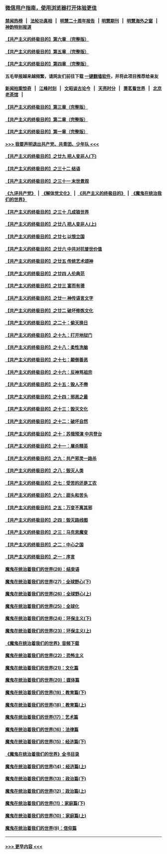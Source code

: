 ### [微信用户指南，使用浏览器打开体验更佳](https://github.com/gfw-breaker/banned-news1/blob/master/indexes/wechat-guide.md?t=0)
#### [禁闻热榜](热点新闻.md?t=0)  &nbsp;&nbsp;|&nbsp;&nbsp; [法轮功真相](https://github.com/gfw-breaker/truth/blob/master/README.md?t=0) &nbsp;&nbsp;|&nbsp;&nbsp; [明慧二十周年报告](https://github.com/gfw-breaker/mh-reports/blob/master/README.md?t=0) &nbsp;&nbsp;|&nbsp;&nbsp;[明慧期刊](https://github.com/gfw-breaker/mh-qikan) &nbsp;&nbsp;|&nbsp;&nbsp; [明慧海外之窗](https://github.com/gfw-breaker/mh-news/blob/master/README.md?t=0) &nbsp;&nbsp;|&nbsp;&nbsp; [神韵特别报道](https://github.com/gfw-breaker/mh-news/blob/master/shenyun.md?t=0)
#### [【共产主义的终极目的】第六章 （完整版）](../pages/nsc422/n11428913.md?t=02161602) 
#### [【共产主义的终极目的】第五章 （完整版）](../pages/nsc422/n11428912.md?t=02161602) 
#### [【共产主义的终极目的】第四章 （完整版）](../pages/nsc422/n11428907.md?t=02161602) 
#### 五毛举报越来越频繁，请网友们前往下载 [一键翻墙软件](https://github.com/gfw-breaker/ssr-accounts)，并将此项目推荐给亲友
#### [新闻拍案惊奇](https://github.com/gfw-breaker/banned-news1/blob/master/pages/link4.md) &nbsp;&nbsp;|&nbsp;&nbsp; [江峰时刻](https://github.com/gfw-breaker/banned-news1/blob/master/pages/link4.md) &nbsp;&nbsp;|&nbsp;&nbsp; [文昭谈古论今](https://github.com/gfw-breaker/banned-news1/blob/master/pages/link4.md) &nbsp;&nbsp;|&nbsp;&nbsp; [天亮时分](https://github.com/gfw-breaker/banned-news1/blob/master/pages/link4.md) &nbsp;&nbsp;|&nbsp;&nbsp; [萧茗看世界](https://github.com/gfw-breaker/banned-news1/blob/master/pages/link4.md) &nbsp;&nbsp;|&nbsp;&nbsp; [北京老茶馆](https://github.com/gfw-breaker/banned-news1/blob/master/pages/link4.md) &nbsp;&nbsp;|&nbsp;&nbsp; 
#### [【共产主义的终极目的】第三章（完整版）](../pages/nsc422/n11428848.md?t=02161602) 
#### [【共产主义的终极目的】第二章（完整版）](../pages/nsc422/n11428831.md?t=02161602) 
#### [【共产主义的终极目的】第一章（完整版）](../pages/nsc422/n11417651.md?t=02161602) 
#### [>>> 我要声明退出共产党、共青团、少年队 <<<](https://github.com/begood0513/goodnews/blob/master/quit/letter.md) 
#### [【共产主义的终极目的】之廿九 把人变非人(下)](../pages/nsc422/n11344140.md?t=02161602) 
#### [【共产主义的终极目的】之三十二 结语](../pages/nsc422/n11360535.md?t=02161602) 
#### [【共产主义的终极目的】之三十一 末世景观](../pages/nsc422/n11351129.md?t=02161602) 
#### [《九评共产党》](https://github.com/begood0513/9ping.md/blob/master/README.md) &nbsp;|&nbsp; [《解体党文化》](../../../../jtdwh.md/blob/master/README.md)  &nbsp;|&nbsp; [《共产主义的终极目的》](../../../../gczydzjmd.md/blob/master/README.md) &nbsp;|&nbsp; [《魔鬼在统治我们的世界》](../../../../mgztzwmdsj.md/blob/master/README.md) 
#### [【共产主义的终极目的】之三十 几成狼世界](../pages/nsc422/n11348280.md?t=02161602) 
#### [【共产主义的终极目的】之廿八 把人变非人(上)](../pages/nsc422/n11340492.md?t=02161602) 
#### [【共产主义的终极目的】之廿七 以恨立国](../pages/nsc422/n11336944.md?t=02161602) 
#### [【共产主义的终极目的】之廿六 中共对抗普世价值](../pages/nsc422/n11324785.md?t=02161602) 
#### [【共产主义的终极目的】之廿五 传统艺术颂神](../pages/nsc422/n11296396.md?t=02161602) 
#### [【共产主义的终极目的】之廿四 人伦典范](../pages/nsc422/n11296397.md?t=02161602) 
#### [【共产主义的终极目的】之廿三 富而有德](../pages/nsc422/n11283598.md?t=02161602) 
#### [【共产主义的终极目的】之廿一 神传语言文字](../pages/nsc422/n11263265.md?t=02161602) 
#### [【共产主义的终极目的】之廿二 破坏修炼文化](../pages/nsc422/n11245728.md?t=02161602) 
#### [【共产主义的终极目的】之二十：偷天换日](../pages/nsc422/n11238846.md?t=02161602) 
#### [【共产主义的终极目的】之十九：打开地狱门](../pages/nsc422/n11206376.md?t=02161602) 
#### [【共产主义的终极目的】之十八：柔性洗脑](../pages/nsc422/n11199994.md?t=02161602) 
#### [【共产主义的终极目的】之十七：颠倒善恶](../pages/nsc422/n11179782.md?t=02161602) 
#### [【共产主义的终极目的】之十六：反神骂祖宗](../pages/nsc422/n11166798.md?t=02161602) 
#### [【共产主义的终极目的】之十五：毁人不倦](../pages/nsc422/n11166792.md?t=02161602) 
#### [【共产主义的终极目的】之十四：邪恶之最](../pages/nsc422/n11150249.md?t=02161602) 
#### [【共产主义的终极目的】之十三：毁灭文化](../pages/nsc422/n11135227.md?t=02161602) 
#### [【共产主义的终极目的】之十二：破坏自然](../pages/nsc422/n11135214.md?t=02161602) 
#### [【共产主义的终极目的】之十：苏俄预演 中共登台](../pages/nsc422/n11118424.md?t=02161602) 
#### [【共产主义的终极目的】之十一：屠杀精英](../pages/nsc422/n11118442.md?t=02161602) 
#### [【共产主义的终极目的】之九：共产邪灵一路杀](../pages/nsc422/n11114139.md?t=02161602) 
#### [【共产主义的终极目的】之八：毁灭人类](../pages/nsc422/n11108503.md?t=02161602) 
#### [【共产主义的终极目的】之七：受苦的还是工农](../pages/nsc422/n11101809.md?t=02161602) 
#### [【共产主义的终极目的】之六：甜头和苦头](../pages/nsc422/n11096971.md?t=02161602) 
#### [【共产主义的终极目的】之五：万变不离其邪](../pages/nsc422/n11091285.md?t=02161602) 
#### [【共产主义的终极目的】之四：毁灭路线图](../pages/nsc422/n11086284.md?t=02161602) 
#### [【共产主义的终极目的】之三：马克思魔变](../pages/nsc422/n11061941.md?t=02161602) 
#### [【共产主义的终极目的】之二：中心之国](../pages/nsc422/n11047728.md?t=02161602) 
#### [【共产主义的终极目的】之一：序言](../pages/nsc422/n11086077.md?t=02161602) 
#### [魔鬼在统治着我们的世界(28)：结束语](../pages/nsc422/n10936246.md?t=02161602) 
#### [魔鬼在统治着我们的世界(27)：全球野心(下)](../pages/nsc422/n10928319.md?t=02161602) 
#### [魔鬼在统治着我们的世界(26)：全球野心(上)](../pages/nsc422/n10900318.md?t=02161602) 
#### [魔鬼在统治着我们的世界(25)：全球化](../pages/nsc422/n10788205.md?t=02161602) 
#### [魔鬼在统治着我们的世界(24)：环保主义(下)](../pages/nsc422/n10695307.md?t=02161602) 
#### [魔鬼在统治着我们的世界(23)：环保主义(上)](../pages/nsc422/n10688613.md?t=02161602) 
#### [《魔鬼在统治着我们的世界》音频下载](../pages/nsc422/n10635553.md?t=02161602) 
#### [魔鬼在统治着我们的世界(22)：恐怖主义](../pages/nsc422/n10614727.md?t=02161602) 
#### [魔鬼在统治着我们的世界(21)：文化篇](../pages/nsc422/n10597706.md?t=02161602) 
#### [魔鬼在统治着我们的世界(20)：媒体篇](../pages/nsc422/n10586579.md?t=02161602) 
#### [魔鬼在统治着我们的世界(19)：教育篇(下)](../pages/nsc422/n10564808.md?t=02161602) 
#### [魔鬼在统治着我们的世界(18)：教育篇(上)](../pages/nsc422/n10526970.md?t=02161602) 
#### [魔鬼在统治着我们的世界(17)：艺术篇](../pages/nsc422/n10499093.md?t=02161602) 
#### [魔鬼在统治着我们的世界(16)：法律篇](../pages/nsc422/n10485969.md?t=02161602) 
#### [魔鬼在统治着我们的世界(15)：经济篇(下)](../pages/nsc422/n10469975.md?t=02161602) 
#### [《魔鬼在统治着我们的世界》全书目录](../pages/nsc422/n10464261.md?t=02161602) 
#### [魔鬼在统治着我们的世界(14)：经济篇(上)](../pages/nsc422/n10457370.md?t=02161602) 
#### [魔鬼在统治着我们的世界(13)：政治篇(下)](../pages/nsc422/n10448270.md?t=02161602) 
#### [魔鬼在统治着我们的世界(12)：政治篇(上)](../pages/nsc422/n10444576.md?t=02161602) 
#### [魔鬼在统治着我们的世界(11)：家庭篇(下)](../pages/nsc422/n10440961.md?t=02161602) 
#### [魔鬼在统治着我们的世界(10)：家庭篇(上)](../pages/nsc422/n10435448.md?t=02161602) 
#### [魔鬼在统治着我们的世界(9)：信仰篇](../pages/nsc422/n10432159.md?t=02161602) 

----
#### [ >>> 更早内容 <<< ](../indexes/nsc422-earlier.md)
